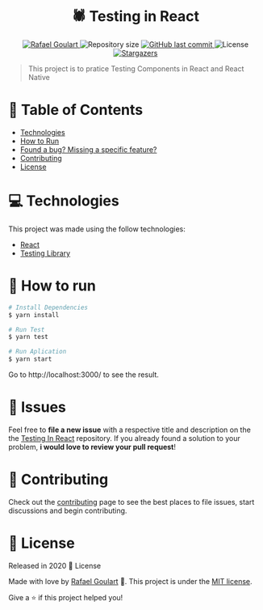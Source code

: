 <h1 align="center">
   🕷 Testing in React
</h1>

<p align="center">	
   <a href="https://www.linkedin.com/in/rafael-goulartb/">
      <img alt="Rafael Goulart" src="https://img.shields.io/badge/-RafaelGoulartB-8257E5?style=flat&logo=Linkedin&logoColor=white" />
   </a>
  <img alt="Repository size" src="https://img.shields.io/github/repo-size/RafaelGoulartB/testing-react?color=774DD6">

  <a href="https://github.com/RafaelGoulartB/testing-react/commits/master">
    <img alt="GitHub last commit" src="https://img.shields.io/github/last-commit/RafaelGoulartB/testing-react?color=774DD6">
  </a> 
  <img alt="License" src="https://img.shields.io/badge/license-MIT-8257E5">
  <a href="https://github.com/RafaelGoulartB/testing-react/stargazers">
    <img alt="Stargazers" src="https://img.shields.io/github/stars/RafaelGoulartB/testing-react?color=8257E5&logo=github">
  </a>
</p>

> This project is to pratice Testing Components in React and React Native


# :pushpin: Table of Contents
 
* [Technologies](#computer-technologies)
* [How to Run](#construction_worker-how-to-run)
* [Found a bug? Missing a specific feature?](#bug-issues)
* [Contributing](#tada-contributing)
* [License](#closed_book-license)
  

# :computer: Technologies
This project was made using the follow technologies:

* [React](https://reactjs.org/)     
* [Testing Library](https://testing-library.com/docs/react-testing-library/intro/)      


# :construction_worker: How to run

```bash
# Install Dependencies
$ yarn install

# Run Test
$ yarn test

# Run Aplication
$ yarn start
```
Go to http://localhost:3000/ to see the result.


# :bug: Issues

Feel free to **file a new issue** with a respective title and description on the the [Testing In React](https://github.com/RafaelGoulartB/testing-react/issues) repository. If you already found a solution to your problem, **i would love to review your pull request**!

# :tada: Contributing

Check out the [contributing](./CONTRIBUTING.md) page to see the best places to file issues, start discussions and begin contributing.

# :closed_book: License

Released in 2020 :closed_book: License

Made with love by [Rafael Goulart](https://github.com/RafaelGoulartB) 🚀.
This project is under the [MIT license](./LICENSE).


Give a ⭐️ if this project helped you!
